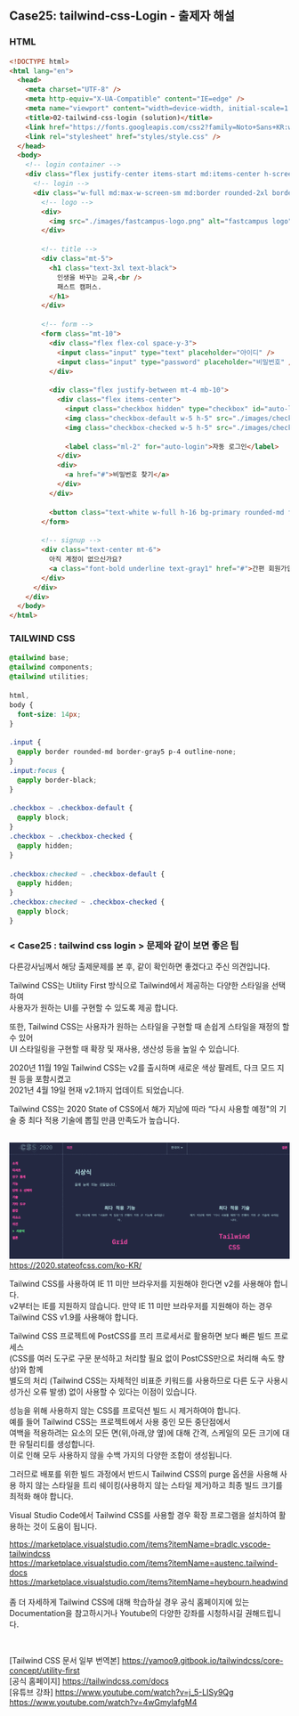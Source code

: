 ## Case25: tailwind-css-Login - 출제자 해설

### HTML

```html
<!DOCTYPE html>
<html lang="en">
  <head>
    <meta charset="UTF-8" />
    <meta http-equiv="X-UA-Compatible" content="IE=edge" />
    <meta name="viewport" content="width=device-width, initial-scale=1.0" />
    <title>02-tailwind-css-login (solution)</title>
    <link href="https://fonts.googleapis.com/css2?family=Noto+Sans+KR:wght@400;700&display=swap" rel="stylesheet" />
    <link rel="stylesheet" href="styles/style.css" />
  </head>
  <body>
    <!-- login container -->
    <div class="flex justify-center items-start md:items-center h-screen text-gray1">
      <!-- login -->
      <div class="w-full md:max-w-screen-sm md:border rounded-2xl border-gray5 py-10 md:py-16 px-5 md:px-12">
        <!-- logo -->
        <div>
          <img src="./images/fastcampus-logo.png" alt="fastcampus logo" />
        </div>

        <!-- title -->
        <div class="mt-5">
          <h1 class="text-3xl text-black">
            인생을 바꾸는 교육,<br />
            패스트 캠퍼스.
          </h1>
        </div>

        <!-- form -->
        <form class="mt-10">
          <div class="flex flex-col space-y-3">
            <input class="input" type="text" placeholder="아이디" />
            <input class="input" type="password" placeholder="비밀번호" />
          </div>

          <div class="flex justify-between mt-4 mb-10">
            <div class="flex items-center">
              <input class="checkbox hidden" type="checkbox" id="auto-login" />
              <img class="checkbox-default w-5 h-5" src="./images/checkbox-default.png" alt="checkbox default" />
              <img class="checkbox-checked w-5 h-5" src="./images/checkbox-checked.png" alt="checkbox checked" />

              <label class="ml-2" for="auto-login">자동 로그인</label>
            </div>
            <div>
              <a href="#">비밀번호 찾기</a>
            </div>
          </div>

          <button class="text-white w-full h-16 bg-primary rounded-md font-bold text-lg">로그인</button>
        </form>

        <!-- signup -->
        <div class="text-center mt-6">
          아직 계정이 없으신가요?
          <a class="font-bold underline text-gray1" href="#">간편 회원가입</a>
        </div>
      </div>
    </div>
  </body>
</html>
```

### TAILWIND CSS

```css
@tailwind base;
@tailwind components;
@tailwind utilities;

html,
body {
  font-size: 14px;
}

.input {
  @apply border rounded-md border-gray5 p-4 outline-none;
}
.input:focus {
  @apply border-black;
}

.checkbox ~ .checkbox-default {
  @apply block;
}
.checkbox ~ .checkbox-checked {
  @apply hidden;
}

.checkbox:checked ~ .checkbox-default {
  @apply hidden;
}
.checkbox:checked ~ .checkbox-checked {
  @apply block;
}
```

### < Case25 : tailwind css login > 문제와 같이 보면 좋은 팁

다른강사님께서 해당 출제문제를 본 후, 같이 확인하면 좋겠다고 주신 의견입니다.

Tailwind CSS는 Utility First 방식으로 Tailwind에서 제공하는 다양한 스타일을 선택하여<br />
사용자가 원하는 UI를 구현할 수 있도록 제공 합니다.

또한, Tailwind CSS는 사용자가 원하는 스타일을 구현할 때 손쉽게 스타일을 재정의 할 수 있어<br />
UI 스타일링을 구현할 때 확장 및 재사용, 생산성 등을 높일 수 있습니다.

2020년 11월 19일 Tailwind CSS는 v2를 출시하며 새로운 색상 팔레트, 다크 모드 지원 등을 포함시켰고<br />
2021년 4월 19일 현재 v2.1까지 업데이트 되었습니다.

Tailwind CSS는 2020 State of CSS에서 해가 지남에 따라 “다시 사용할 예정"의 기술 중 최다 적용 기술에 뽑힐 만큼 만족도가 높습니다.
<br />
<br />

![example2](./example2.png)
<br />
https://2020.stateofcss.com/ko-KR/
<br />

Tailwind CSS를 사용하여 IE 11 미만 브라우저를 지원해야 한다면 v2를 사용해야 합니다.<br />
v2부터는 IE를 지원하지 않습니다. 만약 IE 11 미만 브라우저를 지원해야 하는 경우 Tailwind CSS v1.9를 사용해야 합니다.

Tailwind CSS 프로젝트에 PostCSS를 프리 프로세서로 활용하면 보다 빠른 빌드 프로세스<br />
(CSS를 여러 도구로 구문 분석하고 처리할 필요 없이 PostCSS만으로 처리해 속도 향상)와 함께<br />
별도의 처리 (Tailwind CSS는 자체적인 비표준 키워드를 사용하므로 다른 도구 사용시 성가신 오류 발생) 없이 사용할 수 있다는 이점이 있습니다.

성능을 위해 사용하지 않는 CSS를 프로덕션 빌드 시 제거하여야 합니다.<br />
예를 들어 Tailwind CSS는 프로젝트에서 사용 중인 모든 중단점에서 <br />
여백을 적용하려는 요소의 모든 면(위,아래,양 옆)에 대해 간격, 스케일의 모든 크기에 대한 유틸리티를 생성합니다.<br />
이로 인해 모두 사용하지 않을 수백 가지의 다양한 조합이 생성됩니다.

그러므로 배포를 위한 빌드 과정에서 반드시 Tailwind CSS의 purge 옵션을 사용해 사용 하지 않는 스타일을 트리 쉐이킹(사용하지 않는 스타일 제거)하고 최종 빌드 크기를 최적화 해야 합니다.

Visual Studio Code에서 Tailwind CSS를 사용할 경우 확장 프로그램을 설치하여 활용하는 것이 도움이 됩니다.

https://marketplace.visualstudio.com/items?itemName=bradlc.vscode-tailwindcss<br />
https://marketplace.visualstudio.com/items?itemName=austenc.tailwind-docs<br />
https://marketplace.visualstudio.com/items?itemName=heybourn.headwind<br />
<br />
좀 더 자세하게 Tailwind CSS에 대해 학습하실 경우 공식 홈페이지에 있는<br />
Documentation을 참고하시거나 Youtube의 다양한 강좌를 시청하시길 권해드립니다.

<br />

[Tailwind CSS 문서 일부 번역본]
https://yamoo9.gitbook.io/tailwindcss/core-concept/utility-first
<br />
[공식 홈페이지]
https://tailwindcss.com/docs
<br />
[유튜브 강좌]
https://www.youtube.com/watch?v=j_5-LISy9Qg
https://www.youtube.com/watch?v=4wGmylafgM4
